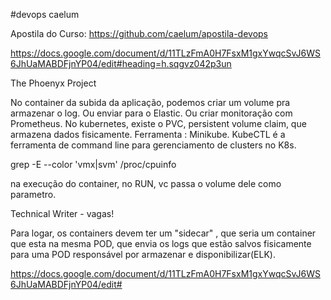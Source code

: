 #devops caelum

Apostila do Curso: https://github.com/caelum/apostila-devops

https://docs.google.com/document/d/11TLzFmA0H7FsxM1gxYwqcSvJ6WS6JhUaMABDFjnYP04/edit#heading=h.sqgvz042p3un

The Phoenyx Project

No container da subida da aplicação, podemos criar um volume pra armazenar o log. 
Ou enviar para o Elastic. Ou criar monitoração com Prometheus. 
No kubernetes, existe o PVC, persistent volume claim, que armazena dados fisicamente. 
Ferramenta : Minikube.
KubeCTL é a ferramenta de command line para gerenciamento de clusters no K8s. 

grep -E --color 'vmx|svm' /proc/cpuinfo

na execução do container, no RUN, vc passa o volume dele como parametro.

Technical Writer - vagas!

Para logar, os containers devem ter um "sidecar" , que seria um container que esta na mesma POD, que envia os logs que estão salvos fisicamente para uma POD responsável por armazenar e disponibilizar(ELK).

https://docs.google.com/document/d/11TLzFmA0H7FsxM1gxYwqcSvJ6WS6JhUaMABDFjnYP04/edit#

